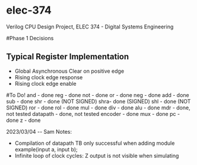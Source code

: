 # elec-374
Verilog CPU Design Project, ELEC 374 - Digital Systems Engineering

#Phase 1 Decisions
## Typical Register Implementation
- Global Asynchronous Clear on positive edge
- Rising clock edge response
- Rising clock edge enable

#To Do!
and - done
reg - done
not - done
or  - done
neg - done
add - done
sub - done
shr - done (NOT SIGNED)
shra- done (SIGNED)
shl - done (NOT SIGNED)
ror - done 
rol - done
mul - done
div - done
alu - done 
mdr - done, not tested
datapath - done, not tested
encoder - done
mux - done
pc - done
z - done

2023/03/04 -- Sam Notes:
- Compilation of datapath TB only successful when adding module example(input a, input b);
- Infinite loop of clock cycles: Z output is not visible when simulating
